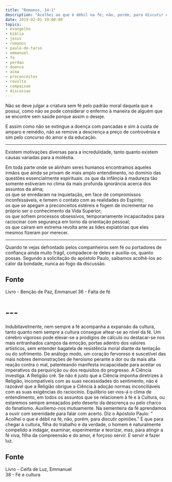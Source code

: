 ```yaml
---
title: "Romanos, 14:1"
description: "Acolhei ao que é débil na fé; não, porém, para discutir opiniões. - Paulo"
date: 2019-02-01 19:00:00
topics: 
- evangelho
- biblia
- jesus
- romanos
- paulo-de-tarso
- emmanuel
- fe
- perdao
- doenca
- alma
- preconceitos
- revolta
- compaixao
- discussao
---
```


Não se deve julgar a criatura sem fé pelo padrão moral daquela que a possui,
como não se pode considerar o enfermo à maneira de alguém que se encontre sem
saúde porque assim o deseje. 

E assim como não se extingue a doença com pancadas e sim à custa de amparo e
remédio, não se remove a descrença a preço de controvérsia e sim pelo concurso
do amor e da educação. 

***

Existem motivações diversas para a incredulidade, tanto quanto existem causas
variadas para a moléstia.

Em toda parte onde se alinham seres humanos encontramos aqueles irmãos
que ainda se privam de mais amplo entendimento, no domínio das questões
essencialmente espirituais: os que da infância à madureza tão somente
estiveram no clima da mais profunda ignorância acerca dos assuntos da alma;  
os que se enredaram na inquietação, em face de compromissos inconfessáveis, e temem o contato com as realidades do Espírito;  
os que se apegam a preconceitos estéreis e fogem de incrementar no próprio ser o conhecimento da Vida Superior;  
os que sofrem processos obsessivos, temporariamente incapacitados para raciocinar com segurança em torno da orientação pessoal;  
os que caíram em extrema revolta ante as lides expiatórias que eles mesmos fizeram por merecer. 

***

Quando te vejas defrontado pelos companheiros sem fé ou portadores de confiança
ainda muito frágil, compadece-te deles e auxilia-os, quanto possas. Segundo a
solicitação do apóstolo Paulo, saibamos acolhê-los ao calor da bondade, nunca ao
fogo da discussão.


## Fonte
Livro - Benção de Paz, Emmanuel
36 - Falta de fé 



# ---


Indubitavelmente, nem sempre a fé acompanha a expansão da cultura, tanto quanto nem
sempre a cultura consegue altear-se ao nível da fé.
Um cérebro vigoroso pode elevar-se a prodígios de cálculo ou destacar-se nos mais
entranhados campos da emoção, portas adentro dos valores artísticos, sem entender
bagatela de resistência moral diante da tentação ou do sofrimento. De análogo modo, um
coração fervoroso é suscetível das mais nobres demonstrações de heroísmo perante a dor
ou da mais alta reação contra o mal, patenteando manifesta incapacidade para aceitar os
imperativos da perquirição ou dos requisitos do progresso.
A Ciência investiga.
A Religião crê.
Se não é justo que a Ciência imponha diretrizes à Religião, incompatíveis com as suas
necessidades do sentimento, não é razoável que a Religião obrigue a Ciência à adoção
normas inconciliáveis com as suas exigências do raciocínio.
Equilíbrio ser-nos-á o clima de entendimento, em todos os assuntos que se relacionem à fé
e à Cultura, ou estaremos sempre ameaçados pelo deserto da descrença ou pelo charco do
fanatismo.
Auxiliemo-nos mutuamente.
Na sementeira da fé aprendamos a ouvir com serenidade para falar com acerto.
Diz o Apóstolo Paulo: “ Acolhei o que é débil na fé, não, porém, para discutir opiniões.” É
que para chegar à cultura, filha do trabalho e da verdade, o homem é naturalmente
compelido a indagar, examinar, experimentar e teorizar, mas, para atingir a fé viva, filha da
compreensão e do amor, é forçoso servir. E servir é fazer luz.


## Fonte
Livro - Ceifa de Luz, Emmanuel  
38 - Fé e cultura  
